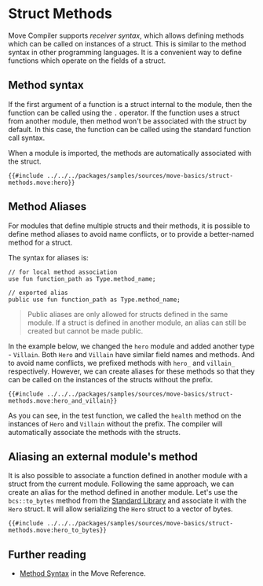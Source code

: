 # Struct Methods

Move Compiler supports _receiver syntax_, which allows defining methods which can be called on
instances of a struct. This is similar to the method syntax in other programming languages. It is a
convenient way to define functions which operate on the fields of a struct.

## Method syntax

If the first argument of a function is a struct internal to the module, then the function can be
called using the `.` operator. If the function uses a struct from another module, then method won't
be associated with the struct by default. In this case, the function can be called using the
standard function call syntax.

When a module is imported, the methods are automatically associated with the struct.

```move
{{#include ../../../packages/samples/sources/move-basics/struct-methods.move:hero}}
```

## Method Aliases

For modules that define multiple structs and their methods, it is possible to define method aliases
to avoid name conflicts, or to provide a better-named method for a struct.

The syntax for aliases is:

```move
// for local method association
use fun function_path as Type.method_name;

// exported alias
public use fun function_path as Type.method_name;
```

> Public aliases are only allowed for structs defined in the same module. If a struct is defined in
> another module, an alias can still be created but cannot be made public.

In the example below, we changed the `hero` module and added another type - `Villain`. Both `Hero`
and `Villain` have similar field names and methods. And to avoid name conflicts, we prefixed methods
with `hero_` and `villain_` respectively. However, we can create aliases for these methods so that
they can be called on the instances of the structs without the prefix.

```move
{{#include ../../../packages/samples/sources/move-basics/struct-methods.move:hero_and_villain}}
```

As you can see, in the test function, we called the `health` method on the instances of `Hero` and
`Villain` without the prefix. The compiler will automatically associate the methods with the
structs.

## Aliasing an external module's method

It is also possible to associate a function defined in another module with a struct from the current
module. Following the same approach, we can create an alias for the method defined in another
module. Let's use the `bcs::to_bytes` method from the [Standard Library](./standard-library.md) and
associate it with the `Hero` struct. It will allow serializing the `Hero` struct to a vector of
bytes.

```move
{{#include ../../../packages/samples/sources/move-basics/struct-methods.move:hero_to_bytes}}
```

## Further reading

- [Method Syntax](/reference/method-syntax.html) in the Move Reference.
